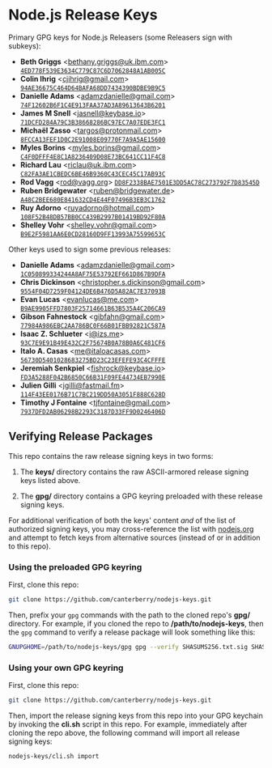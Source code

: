 # Node.js Release Keys

Primary GPG keys for Node.js Releasers (some Releasers sign with subkeys):

* **Beth Griggs** &lt;bethany.griggs@uk.ibm.com&gt;
[`4ED778F539E3634C779C87C6D7062848A1AB005C`](https://raw.githubusercontent.com/canterberry/nodejs-keys/master/keys/4ED778F539E3634C779C87C6D7062848A1AB005C.asc)
* **Colin Ihrig** &lt;cjihrig@gmail.com&gt;
[`94AE36675C464D64BAFA68DD7434390BDBE9B9C5`](https://raw.githubusercontent.com/canterberry/nodejs-keys/master/keys/94AE36675C464D64BAFA68DD7434390BDBE9B9C5.asc)
* **Danielle Adams** &lt;adamzdanielle@gmail.com&gt;
[`74F12602B6F1C4E913FAA37AD3A89613643B6201`](https://raw.githubusercontent.com/canterberry/nodejs-keys/master/keys/74F12602B6F1C4E913FAA37AD3A89613643B6201.asc)
* **James M Snell** &lt;jasnell@keybase.io&gt;
[`71DCFD284A79C3B38668286BC97EC7A07EDE3FC1`](https://raw.githubusercontent.com/canterberry/nodejs-keys/master/keys/71DCFD284A79C3B38668286BC97EC7A07EDE3FC1.asc)
* **Michaël Zasso** &lt;targos@protonmail.com&gt;
[`8FCCA13FEF1D0C2E91008E09770F7A9A5AE15600`](https://raw.githubusercontent.com/canterberry/nodejs-keys/master/keys/8FCCA13FEF1D0C2E91008E09770F7A9A5AE15600.asc)
* **Myles Borins** &lt;myles.borins@gmail.com&gt;
[`C4F0DFFF4E8C1A8236409D08E73BC641CC11F4C8`](https://raw.githubusercontent.com/canterberry/nodejs-keys/master/keys/C4F0DFFF4E8C1A8236409D08E73BC641CC11F4C8.asc)
* **Richard Lau** &lt;riclau@uk.ibm.com&gt;
[`C82FA3AE1CBEDC6BE46B9360C43CEC45C17AB93C`](https://raw.githubusercontent.com/canterberry/nodejs-keys/master/keys/C82FA3AE1CBEDC6BE46B9360C43CEC45C17AB93C.asc)
* **Rod Vagg** &lt;rod@vagg.org&gt;
[`DD8F2338BAE7501E3DD5AC78C273792F7D83545D`](https://raw.githubusercontent.com/canterberry/nodejs-keys/master/keys/DD8F2338BAE7501E3DD5AC78C273792F7D83545D.asc)
* **Ruben Bridgewater** &lt;ruben@bridgewater.de&gt;
[`A48C2BEE680E841632CD4E44F07496B3EB3C1762`](https://raw.githubusercontent.com/canterberry/nodejs-keys/master/keys/A48C2BEE680E841632CD4E44F07496B3EB3C1762.asc)
* **Ruy Adorno** &lt;ruyadorno@hotmail.com&gt;
[`108F52B48DB57BB0CC439B2997B01419BD92F80A`](https://raw.githubusercontent.com/canterberry/nodejs-keys/master/keys/108F52B48DB57BB0CC439B2997B01419BD92F80A.asc)
* **Shelley Vohr** &lt;shelley.vohr@gmail.com&gt;
[`B9E2F5981AA6E0CD28160D9FF13993A75599653C`](https://raw.githubusercontent.com/canterberry/nodejs-keys/master/keys/B9E2F5981AA6E0CD28160D9FF13993A75599653C.asc)

Other keys used to sign some previous releases:

* **Danielle Adams** &lt;adamzdanielle@gmail.com&gt;
[`1C050899334244A8AF75E53792EF661D867B9DFA`](https://raw.githubusercontent.com/canterberry/nodejs-keys/master/keys/1C050899334244A8AF75E53792EF661D867B9DFA.asc)
* **Chris Dickinson** &lt;christopher.s.dickinson@gmail.com&gt;
[`9554F04D7259F04124DE6B476D5A82AC7E37093B`](https://raw.githubusercontent.com/canterberry/nodejs-keys/master/keys/9554F04D7259F04124DE6B476D5A82AC7E37093B.asc)
* **Evan Lucas** &lt;evanlucas@me.com&gt;
[`B9AE9905FFD7803F25714661B63B535A4C206CA9`](https://raw.githubusercontent.com/canterberry/nodejs-keys/master/keys/B9AE9905FFD7803F25714661B63B535A4C206CA9.asc)
* **Gibson Fahnestock** &lt;gibfahn@gmail.com&gt;
[`77984A986EBC2AA786BC0F66B01FBB92821C587A`](https://raw.githubusercontent.com/canterberry/nodejs-keys/master/keys/77984A986EBC2AA786BC0F66B01FBB92821C587A.asc)
* **Isaac Z. Schlueter** &lt;i@izs.me&gt;
[`93C7E9E91B49E432C2F75674B0A78B0A6C481CF6`](https://raw.githubusercontent.com/canterberry/nodejs-keys/master/keys/93C7E9E91B49E432C2F75674B0A78B0A6C481CF6.asc)
* **Italo A. Casas** &lt;me@italoacasas.com&gt;
[`56730D5401028683275BD23C23EFEFE93C4CFFFE`](https://raw.githubusercontent.com/canterberry/nodejs-keys/master/keys/56730D5401028683275BD23C23EFEFE93C4CFFFE.asc)
* **Jeremiah Senkpiel** &lt;fishrock@keybase.io&gt;
[`FD3A5288F042B6850C66B31F09FE44734EB7990E`](https://raw.githubusercontent.com/canterberry/nodejs-keys/master/keys/FD3A5288F042B6850C66B31F09FE44734EB7990E.asc)
* **Julien Gilli** &lt;jgilli@fastmail.fm&gt;
[`114F43EE0176B71C7BC219DD50A3051F888C628D`](https://raw.githubusercontent.com/canterberry/nodejs-keys/master/keys/114F43EE0176B71C7BC219DD50A3051F888C628D.asc)
* **Timothy J Fontaine** &lt;tjfontaine@gmail.com&gt;
[`7937DFD2AB06298B2293C3187D33FF9D0246406D`](https://raw.githubusercontent.com/canterberry/nodejs-keys/master/keys/7937DFD2AB06298B2293C3187D33FF9D0246406D.asc)

## Verifying Release Packages

This repo contains the raw release signing keys in two forms:

 1. The **keys/** directory contains the raw ASCII-armored release signing keys listed above.

 2. The **gpg/** directory contains a GPG keyring preloaded with these release signing keys.

For additional verification of both the keys' content *and* of the list of authorized signing
keys, you may cross-reference the list with [nodejs.org](https://nodejs.org) and attempt to
fetch keys from alternative sources (instead of or in addition to this repo).

### Using the preloaded GPG keyring

First, clone this repo:

```bash
git clone https://github.com/canterberry/nodejs-keys.git
```

Then, prefix your `gpg` commands with the path to the cloned repo's **gpg/** directory.
For example, if you cloned the repo to **/path/to/nodejs-keys**, then the `gpg` command
to verify a release package will look something like this:

```bash
GNUPGHOME=/path/to/nodejs-keys/gpg gpg --verify SHASUMS256.txt.sig SHASUMS256.txt
```

### Using your own GPG keyring

First, clone this repo:

```bash
git clone https://github.com/canterberry/nodejs-keys.git
```

Then, import the release signing keys from this repo into your GPG keychain by invoking
the **cli.sh** script in this repo. For example, immediately after cloning the repo above,
the following command will import all release signing keys:

```bash
nodejs-keys/cli.sh import
```
